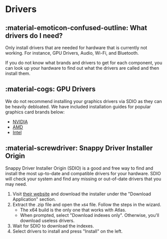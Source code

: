 # Drivers

## :material-emoticon-confused-outline: What drivers do I need?

Only install drivers that are needed for hardware that is currently not working. For instance, GPU Drivers, Audio, Wi-Fi, and Bluetooth.

If you do not know what brands and drivers to get for each component, you can look up your hardware to find out what the drivers are called and then install them.

## :material-cogs: GPU Drivers
We do not recommend installing your graphics drivers via SDIO as they can be heavily debloated. We have included installation guides for popular graphics card brands below:

* [NVIDIA](/getting-started/post-installation/drivers/gpu/nvidia)
* [AMD](/getting-started/post-installation/drivers/gpu/amd)
* [Intel](/getting-started/post-installation/drivers/gpu/intel)

## :material-screwdriver: Snappy Driver Installer Origin

Snappy Driver Installer Origin (SDIO) is a good and free way to find and install the most up-to-date and compatible drivers for your hardware. SDIO will check your system and find any missing or out-of-date drivers that you may need.

1. Visit [their website](https://www.glenn.delahoy.com/snappy-driver-installer-origin) and download the installer under the "Download Application" section.
2. Extract the .zip file and open the ``x64`` file. Follow the steps in the wizard.
    * The x64 build is the only one that works with Atlas.
    * When prompted, select "Download indexes only". Otherwise, you'll download useless drivers.
3. Wait for SDIO to download the indexes.
4. Select drivers to install and press "Install" on the left.
